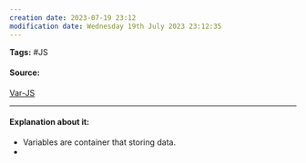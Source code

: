 ```yaml
---
creation date: 2023-07-19 23:12
modification date: Wednesday 19th July 2023 23:12:35
---
```


**Tags:** #JS 

#### Source:
[Var-JS](https://www.scaler.com/topics/course/javascript-beginners/video/243/)

--------------------------------------

#### Explanation about it:

* Variables are container that storing data.
* 
